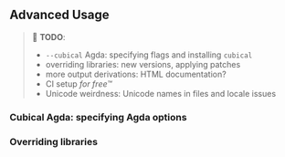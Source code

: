 ## Advanced Usage

> 🚧 **TODO**:
>
> - `--cubical` Agda: specifying flags and installing `cubical`
> - overriding libraries: new versions, applying patches
> - more output derivations: HTML documentation?
> - CI setup _for free™_
> - Unicode weirdness: Unicode names in files and locale issues

### Cubical Agda: specifying Agda options

### Overriding libraries
